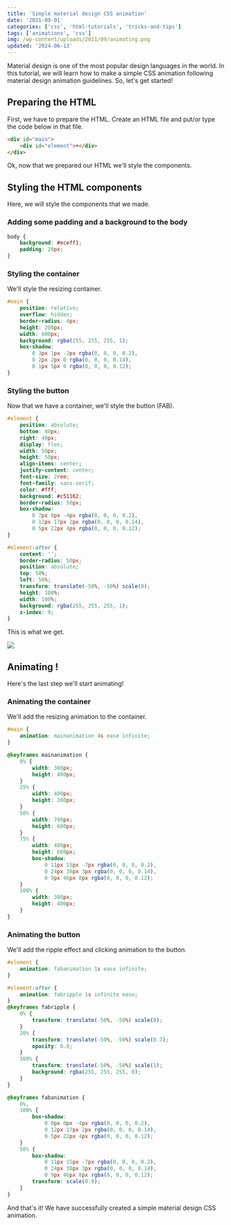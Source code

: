 ```yaml
---
title: 'Simple material design CSS animation'
date: '2021-09-01'
categories: ['css', 'html-tutorials', 'tricks-and-tips']
tags: ['animations', 'css']
img: /wp-content/uploads/2021/09/animating.png
updated: '2024-06-13'
---
```


Material design is one of the most popular design languages in the world. In this tutorial, we will learn how to make a simple CSS animation following material design animation guidelines. So, let's get started!

## Preparing the HTML

First, we have to prepare the HTML. Create an HTML file and put/or type the code below in that file.

```html
<div id="main">
	<div id="element">+</div>
</div>
```

Ok, now that we prepared our HTML we'll style the components.

## Styling the HTML components

Here, we will style the components that we made.

### Adding some padding and a background to the body

```css
body {
	background: #eceff1;
	padding: 20px;
}
```

### Styling the container

We'll style the resizing container.

```css
#main {
	position: relative;
	overflow: hidden;
	border-radius: 4px;
	height: 200px;
	width: 600px;
	background: rgba(255, 255, 255, 1);
	box-shadow:
		0 3px 1px -2px rgba(0, 0, 0, 0.2),
		0 2px 2px 0 rgba(0, 0, 0, 0.14),
		0 1px 5px 0 rgba(0, 0, 0, 0.12);
}
```

### Styling the button

Now that we have a container, we'll style the button (FAB).

```css
#element {
	position: absolute;
	bottom: 40px;
	right: 40px;
	display: flex;
	width: 50px;
	height: 50px;
	align-items: center;
	justify-content: center;
	font-size: 2rem;
	font-family: sans-serif;
	color: #fff;
	background: #c51162;
	border-radius: 50px;
	box-shadow:
		0 7px 8px -4px rgba(0, 0, 0, 0.2),
		0 12px 17px 2px rgba(0, 0, 0, 0.14),
		0 5px 22px 4px rgba(0, 0, 0, 0.12);
}

#element:after {
	content: '';
	border-radius: 50px;
	position: absolute;
	top: 50%;
	left: 50%;
	transform: translate(-50%, -50%) scale(0);
	height: 100%;
	width: 100%;
	background: rgba(255, 255, 255, 1);
	z-index: 9;
}
```

This is what we get.

![](https://www.tronic247.com/wp-content/uploads/2021/09/6.png)

## Animating !

Here's the last step we'll start animating!

### Animating the container

We'll add the resizing animation to the container.

```css
#main {
	animation: mainanimation 4s ease infinite;
}

@keyframes mainanimation {
	0% {
		width: 300px;
		height: 400px;
	}
	25% {
		width: 400px;
		height: 200px;
	}
	50% {
		width: 700px;
		height: 600px;
	}
	75% {
		width: 400px;
		height: 600px;
		box-shadow:
			0 11px 15px -7px rgba(0, 0, 0, 0.2),
			0 24px 38px 3px rgba(0, 0, 0, 0.14),
			0 9px 46px 8px rgba(0, 0, 0, 0.12);
	}
	100% {
		width: 300px;
		height: 400px;
	}
}
```

### Animating the button

We'll add the ripple effect and clicking animation to the button.

```css
#element {
	animation: fabanimation 1s ease infinite;
}

#element:after {
	animation: fabripple 1s infinite ease;
}
@keyframes fabripple {
	0% {
		transform: translate(-50%, -50%) scale(0);
	}
	20% {
		transform: translate(-50%, -50%) scale(0.7);
		opacity: 0.8;
	}
	100% {
		transform: translate(-50%, -50%) scale(1);
		background: rgba(255, 255, 255, 0);
	}
}

@keyframes fabanimation {
	0%,
	100% {
		box-shadow:
			0 0px 0px -4px rgba(0, 0, 0, 0.2),
			0 12px 17px 2px rgba(0, 0, 0, 0.14),
			0 5px 22px 4px rgba(0, 0, 0, 0.12);
	}
	50% {
		box-shadow:
			0 11px 15px -7px rgba(0, 0, 0, 0.2),
			0 24px 38px 3px rgba(0, 0, 0, 0.14),
			0 9px 46px 8px rgba(0, 0, 0, 0.12);
		transform: scale(0.9);
	}
}
```

And that's it! We have successfully created a simple material design CSS animation.
